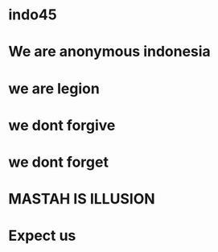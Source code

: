 # indo45
# We are anonymous indonesia
# we are legion
# we dont forgive
# we dont forget
# MASTAH IS ILLUSION
# Expect us
